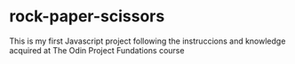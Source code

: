 # rock-paper-scissors
This is my first Javascript project following the instruccions and knowledge acquired at The Odin Project Fundations course
